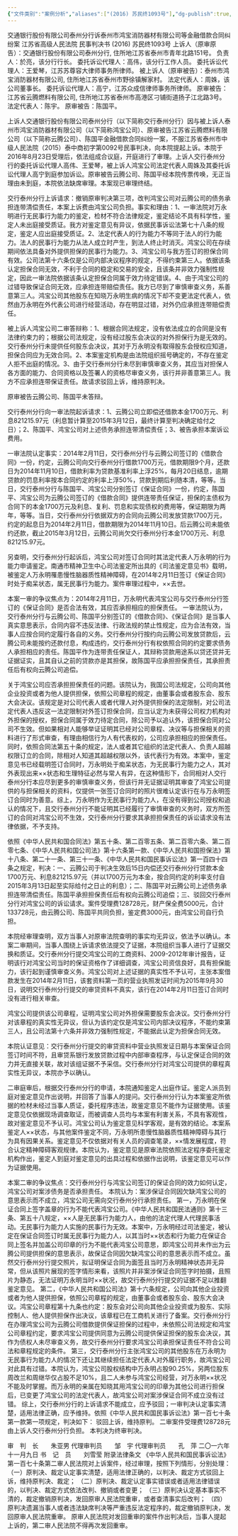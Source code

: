 ```yaml
---
{"文件类别":"案例分析","aliases":["(2016) 苏民终1093号"],"dg-publish":true,"permalink":"/案例分析/裁判文书/交通银行股份有限公司泰州分行诉泰州市鸿宝消防器材有限公司等金融借款合同纠纷案/","dgPassFrontmatter":true}
---
```


交通银行股份有限公司泰州分行诉泰州市鸿宝消防器材有限公司等金融借款合同纠纷案
江苏省高级人民法院
民事判决书
(2016) 苏民终1093号
上诉人（原审原告）：交通银行股份有限公司泰州分行, 住所地江苏省泰州市青年北路151号。
负责人：於亮，该分行行长。
委托诉讼代理人：高伟，该分行工作人员。
委托诉讼代理人：王爱琴，江苏苏尊容大律师事务所律师。
被上诉人（原审被告）：泰州市鸿宝消防器材有限公司, 住所地江苏省泰州市野徐镇解家村。
法定代表人：周姝，该公司董事长。
委托诉讼代理人：高宁，江苏众成信律师事务所律师。
原审被告：江苏省云腾燃料有限公司, 住所地江苏省泰州市高港区刁铺街道扬子江北路3号。
法定代表人：陈宇。
原审被告：陈国平。

上诉人交通银行股份有限公司泰州分行（以下简称交行泰州分行）因与被上诉人泰州市鸿宝消防器材有限公司（以下简称鸿宝公司）、原审被告江苏省云腾燃料有限公司（以下简称云腾公司）、陈国平金融借款合同纠纷一案，不服江苏省泰州市中级人民法院（2015）泰中商初字第0092号民事判决，向本院提起上诉。本院于2016年8月23日受理后，依法组成合议庭，开庭进行了审理。上诉人交行泰州分行的委托诉讼代理人高伟、王爱琴，被上诉人鸿宝公司法定代表人周姝及其委托诉讼代理人高宁到庭参加诉讼。原审被告云腾公司、陈国平经本院传票传唤，无正当理由未到庭，本院依法缺席审理。本案现已审理终结。

交行泰州分行上诉请求：撤销原审判决第三项，改判鸿宝公司对云腾公司的债务承担连带清偿责任，本案上诉费由鸿宝公司负担。事实和理由：1、一审法院对万永明进行无民事行为能力的鉴定，检材不符合法律规定，鉴定结论不具有科学性，鉴定人未出庭接受质证。我方对鉴定意见有异议，依据民事诉讼法第七十八条的规定，鉴定人应出庭接受质证。2、法定代表人的行为能力不等同于法人的行为能力。法人的民事行为能力从法人成立时产生，到法人终止时消灭。鸿宝公司在存续期间依法具备对外提供担保的民事行为能力。3、鸿宝公司与我方签订的担保合同有效。公司法第十六条仅是公司内部决议程序的规定，不得约束第三人。依据该条认定担保合同无效，不利于合同的稳定和交易的安全，且该条并非效力强制性规定，因此一审法院依据该条认定担保合同属于效力待定错误。4、由于鸿宝公司的过错导致保证合同无效，应承担连带赔偿责任。我方已尽到了审慎审查义务，系善意第三人。鸿宝公司其他股东在知晓万永明生病的情况下却不变更法定代表人，依然由万永明在外代表公司进行经营活动，存在明显过错，对外仍应承担连带赔偿责任。

被上诉人鸿宝公司二审答辩称：1、根据合同法规定，没有依法成立的合同是没有法律约束力的；根据公司法规定，没有经过股东会决议的对外担保行为是无效的。交行泰州分行未提供任何股东会决议，其对于万永明没有取得股东会授权应知道，担保合同应为无效合同。2、本案鉴定机构是由法院组织摇号确定的，不存在鉴定人拒不出庭的情况。3、由于交行泰州分行未尽到审慎审查义务，其应当对担保人各方面的能力、合同资格以及签署人的资格尽审查义务，该行并非善意第三人。我方不应承担连带保证责任。故请求驳回上诉，维持原判决。

原审被告云腾公司、陈国平未答辩。

交行泰州分行向一审法院起诉请求：1、云腾公司立即偿还借款本金1700万元、利息821215.97元（利息暂计算至2015年3月12日，最终计算至判决确定给付之日）；2、陈国平、鸿宝公司对上述债务承担连带清偿责任；3、被告承担本案诉讼费用。

一审法院认定事实：2014年2月11日，交行泰州分行与云腾公司签订的《借款合同》一份，约定，云腾公司向交行泰州分行借款1700万元，借款期限9个月，还款日为2014年11月10日，借款利率为贷款基准利率上浮25%，每月20日结息，逾期贷款的罚息利率按本合同约定的利率上浮50%，贷款到期后利随本清，等等。当日，交行泰州分行与陈国平、鸿宝公司分别签订《保证合同》一份，约定，陈国平、鸿宝公司为云腾公司签订的《借款合同》提供连带责任保证，担保的主债权为合同下的本金1700万元及利息、复利、罚息和实现债权的费用等，保证期限为两年，等等。当日，交行泰州分行依据双方的合同向云腾公司发放贷款1700万元，约定的起息日为2014年2月11日，借款期限为2014年11月10日。后云腾公司未能依约还款，截止2015年3月12日，云腾公司尚欠交行泰州分行本金1700万元、利息821215.97元。

另查明，交行泰州分行起诉后，鸿宝公司对签订合同时其法定代表人万永明的行为能力申请鉴定。南通市精神卫生中心司法鉴定所出具的《司法鉴定意见书》载明，被鉴定人万永明罹患慢性脑器质性精神障碍，在2014年2月11日签订《保证合同》时处于痴呆状态，属无民事行为能力。案件审理过程中，××去世。

本案一审的争议焦点为：2014年2月11日，万永明代表鸿宝公司与交行泰州分行签订的《保证合同》是否合法有效，其应否承担相应的担保责任。
一审法院认为，交行泰州分行与云腾公司、陈国平分别签订的《借款合同》、《保证合同》是当事人真实意思表示，合同内容不违反法律、行政法规的禁止性规定，应为合法有效，当事人应按合同约定履行各自的义务。交行泰州分行按约向云腾公司发放贷款后，云腾公司未能按约还款付息，构成违约，交行泰州分行有权依照合同的约定要求债务人承担相应的责任。陈国平作为连带责任保证人，其辩称贷款用途系以贷还贷并无证据证实，且其自认之前的贷款亦是其担保，故陈国平应承担担保责任，其承担责任后有权向云腾公司追偿。

关于鸿宝公司应否承担担保责任的问题。该院认为，我国公司法规定，公司向其他企业投资或者为他人提供担保，依照公司章程的规定，由董事会或者股东会、股东大会决议。该规定是对公司代表人或者代理人对外提供担保的法定限制，对公司法定代表人违反这一法定限制对外签订担保合同，应当认定为未获得公司权力机构对外担保的授权，担保合同属于效力待定合同，除公司予以追认外，该担保合同对公司不生效。但如果相对人能够举证证明其已经对公司章程、决议等与担保相关的资料进行了形式审查，有理由相信行为人有代表权的，公司应承担相应的担保责任。同时，依照合同法第五十条的规定，法人或者其它组织的法定代表人、负责人超越权限订立的合同，除相对人知道其超越权限以外，该代表行为有效。本案中，鉴定意见书已经载明签订合同时，万永明处于痴呆状态，为无民事行为能力之人，其对外表现出来××状态和生理特征必然与常人有异，在这种情形下，合同相对人交行泰州分行本应尽到更多的审慎审查义务，但该行并无证据证明其审查了鸿宝公司提供的与担保相关的资料，仅提供一张签订合同时的照片很难认定该行在与万永明签订合同时为善意。综上，万永明作为无民事行为能力人，在没有得到公司授权和追认的情况下，且交行泰州分行不能证明其已经履行了审慎审查的义务时，双方所签订的合同对鸿宝公司不生效，交行泰州分行要求其承担担保责任的诉讼请求没有法律依据，不予支持。

依照《中华人民共和国合同法》第五十条、第二百零五条、第二百零六条、第二百零七条、《中华人民共和国公司法》第十六条第一款、《中华人民共和国担保法》第十八条、第二十一条、第三十一条、《中华人民共和国民事诉讼法》第一百四十四条之规定，判决：一、云腾公司于判决生效后15日内偿还交行泰州分行贷款本金1700万元、利息821215.97元（并以1700万元为本金，按合同约定的利率支付自2015年3月13日起至实际给付之日止的利息）；二、陈国平对云腾公司上述债务承担连带清偿责任。陈国平承担担保责任后有权向云腾公司追偿；三、驳回交行泰州分行对鸿宝公司的诉讼请求。案件受理费128728元，财产保全费5000元，合计133728元，由云腾公司、陈国平共同负担，鉴定费3000元，由鸿宝公司自行负担。

本院经审理查明，双方当事人对原审法院查明的事实均无异议，依法予以确认。本案二审期间，当事人围绕上诉请求依法提交了证据，本院组织当事人进行了证据交换和质证。交行泰州分行提交鸿宝公司的工商资料、2009-2012年审计报告，证明该行对鸿宝公司当时的保证资格作了详细调查，鸿宝公司资信良好，具有担保能力，该行起到谨慎审查义务。鸿宝公司对上述证据的真实性不予认可，主张本案借款发生在2014年2月11日，该套资料第一页的营业执照发证时间为2015年9月30日，说明交行泰州分行提交的审贷资料不真实，该行在2014年2月11日签订合同时没有进行相关审查。

鸿宝公司提供该公司章程，证明鸿宝公司对外担保需要股东会决议。交行泰州分行对该章程的真实性无异议，但认为该约定仅是鸿宝公司内部决议程序，不能约束第三人，且公司法第十六条并非效力强制性规定，不能据此认定为担保合同无效。

本院认证意见：交行泰州分行提交的审贷资料中营业执照发证日期与本案保证合同签订时间不符，且审贷系银行发放贷款过程中内部审查程序，与认定保证合同的效力并无直接关联，故对该组证据不予采信。交行泰州分行对鸿宝公司提供的章程真实性无异议，本院亦予以确认。

二审庭审后，根据交行泰州分行的申请，本院通知鉴定人出庭作证。鉴定人派员到庭对鉴定意见作出说明，并回答了当事人的提问。交行泰州分行认为本案鉴定所依据的检材未经过当事人质证，委托程序违法，故鉴定意见不能作为证据使用。该鉴定意见仅依据现场调查取证，而被调查人员均与本案有利害关系，不具有客观性，故对鉴定意见不予认可。鸿宝公司认为鉴定意见科学客观，是有效的结论。本案系鉴定人××状态，与其他案件鉴定不同，万永明所患慢性脑器质性精神障碍与其行为具有因果关系。鉴定意见不仅依据对有关人员的调查笔录，××情发展程度，符合认定精神障碍客观规律。本院认为，鉴定意见是原审法院依照法定程序委托鉴定机构作出，鉴定人到庭对鉴定意见的出具过程和依据作出说明，该鉴定意见可以作为证据使用。

本案二审的争议焦点：交行泰州分行与鸿宝公司签订的保证合同的效力如何认定，鸿宝公司对案涉债务是否承担责任。
本院认为：案涉保证合同因欠缺鸿宝公司的意思表示而不成立，鸿宝公司无需向交行泰州分行承担责任。
第一，万永明在保证合同上签字盖章的行为不能代表鸿宝公司。《中华人民共和国民法通则》第十三条、第五十八规定，××人是无民事行为能力人，由他的法定代理人代理民事活动。无民事行为能力人实施的民事行为无效。本案中，万永明经过司法鉴定，被认定在保证合同签订时属无民事行为能力人，以其当时××状态和行为能力在保证合同上签名并加盖公司印章的行为不能代表鸿宝公司意思，即鸿宝公司并未作出为云腾公司提供担保的意思表示，故保证合同因欠缺鸿宝公司的意思表示而不成立。虽然交行泰州分行提交照片，拟证明保证合同为面签且当时万永明精神状态并无异常，但从该照片展现的签字情形来看，该照片并非案涉保证合同签字时拍摄，且照片为静态，无法证明万永明当时××状况，故交行泰州分行提交的证据不足以推翻鉴定意见。
第二，《中华人民共和国公司法》第十六条规定，公司向其他企业投资或者为他人提供担保，依照公司章程的规定，由董事会或者股东会、股东大会决议。鸿宝公司章程第十九条也约定：股东会对公司向其他企业投资或为股东、实际控制人、他人提供担保作出决议，该章程已在工商机关进行了备案。交行泰州分行在办理鸿宝公司为云腾公司借款提供保证担保的过程中，未依照公司法规定和鸿宝公司章程约定，要求鸿宝公司提供同意为云腾公司提供保证担保的股东会决议，其作为债权人未尽审查义务，故交行泰州分行要求鸿宝公司承担保证责任不符合公司法和章程规定的条件。
第三，交行泰州分行主张鸿宝公司的其他股东在万永明为无民事行为能力人的情况下还让其继续担任法定代表人对外履行职务，故鸿宝公司对此具有过错。本院认为，鸿宝公司股权结构中万永明占股90.25%，另两位股东周改兰和周继华仅占股不足10%，且二人未参与鸿宝公司经营，对万永明××状况不能及时掌握。而万永明的亲属在知晓其用鸿宝公司的印章为其他公司进行担保后，已变更了鸿宝公司的法定代表人，故鸿宝公司对案涉保证合同不成立没有过错。
综上，交行泰州分行的上诉请求不能成立，应予驳回；一审判决认定事实清楚，适用法律正确，应予维持。依照《中华人民共和国民事诉讼法》第一百七十条第一款第一项规定，判决如下：
驳回上诉，维持原判。
二审案件受理费128728元由上诉人交行泰州分行负担。
本判决为终审判决。
     
审　判　长　　朱亚男
代理审判员　　邹　宇
代理审判员　　孔　萍
二〇一六年十一月九日
书　记　员　　刘雪莹
附录法律条文
《中华人民共和国民事诉讼法》
第一百七十条第二审人民法院对上诉案件，经过审理，按照下列情形，分别处理：
（一）原判决、裁定认定事实清楚，适用法律正确的，以判决、裁定方式驳回上诉，维持原判决、裁定；
（二）原判决、裁定认定事实错误或者适用法律错误的，以判决、裁定方式依法改判、撤销或者变更；
（三）原判决认定基本事实不清的，裁定撤销原判决，发回原审人民法院重审，或者查清事实后改判；
（四）原判决遗漏当事人或者违法缺席判决等严重违反法定程序的，裁定撤销原判决，发回原审人民法院重审。
原审人民法院对发回重审的案件作出判决后，当事人提起上诉的，第二审人民法院不得再次发回重审。
